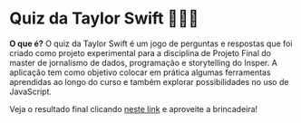 # Quiz da Taylor Swift 👱‍♀️🎤

**O que é?**
O quiz da Taylor Swift é um jogo de perguntas e respostas que foi criado como projeto experimental para a disciplina de Projeto Final do master de jornalismo de dados, programação e storytelling do Insper. A aplicação tem como objetivo colocar em prática algumas ferramentas aprendidas ao longo do curso e também explorar possibilidades no uso de JavaScript.

Veja o resultado final clicando [neste link](https://tanatelha.github.io/quiz-taylor-swift/) e aproveite a brincadeira! 
